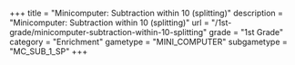 +++
title = "Minicomputer: Subtraction within 10 (splitting)"
description = "Minicomputer: Subtraction within 10 (splitting)"
url = "/1st-grade/minicomputer-subtraction-within-10-splitting"
grade = "1st Grade"
category = "Enrichment"
gametype = "MINI_COMPUTER"
subgametype = "MC_SUB_1_SP"
+++